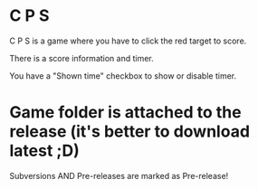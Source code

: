 # C P S

C P S is a game where you have to click the red target to score.

There is a score information and timer.

You have a "Shown time" checkbox to show or disable timer.

# Game folder is attached to the release (it's better to download latest ;D)

Subversions AND Pre-releases are marked as Pre-release!

